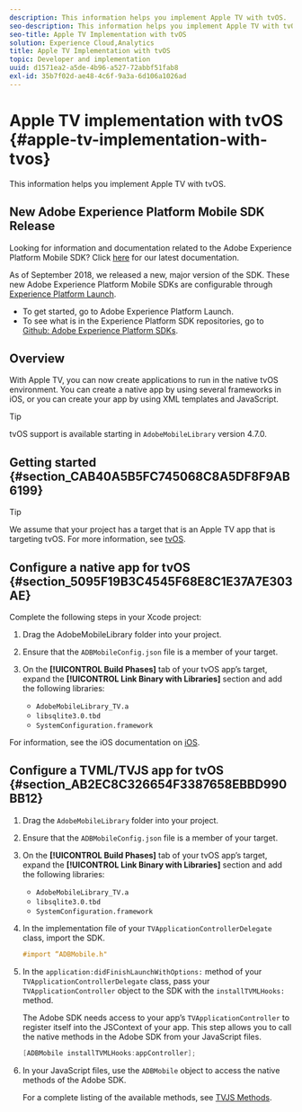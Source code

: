 ```yaml
---
description: This information helps you implement Apple TV with tvOS.
seo-description: This information helps you implement Apple TV with tvOS.
seo-title: Apple TV Implementation with tvOS
solution: Experience Cloud,Analytics
title: Apple TV Implementation with tvOS
topic: Developer and implementation
uuid: d1571ea2-a5de-4b96-a527-72abbf51fab8
exl-id: 35b7f02d-ae48-4c6f-9a3a-6d106a1026ad
---
```

# Apple TV implementation with tvOS {#apple-tv-implementation-with-tvos}

This information helps you implement Apple TV with tvOS.

## New Adobe Experience Platform Mobile SDK Release

Looking for information and documentation related to the Adobe Experience Platform Mobile SDK? Click [here](https://aep-sdks.gitbook.io/docs/) for our latest documentation.

As of September 2018, we released a new, major version of the SDK. These new Adobe Experience Platform Mobile SDKs are configurable through [Experience Platform Launch](https://www.adobe.com/experience-platform/launch.html).

* To get started, go to Adobe Experience Platform Launch.
* To see what is in the Experience Platform SDK repositories, go to [Github: Adobe Experience Platform SDKs](https://github.com/Adobe-Marketing-Cloud/acp-sdks).

## Overview

With Apple TV, you can now create applications to run in the native tvOS environment. You can create a native app by using several frameworks in iOS, or you can create your app by using XML templates and JavaScript.

>[!TIP]
>
>tvOS support is available starting in `AdobeMobileLibrary` version 4.7.0.

## Getting started {#section_CAB40A5B5FC745068C8A5DF8F9AB6199}

>[!TIP]
>
>We assume that your project has a target that is an Apple TV app that is targeting tvOS. For more information, see [tvOS](https://developer.apple.com/tvos/documentation/).

## Configure a native app for tvOS {#section_5095F19B3C4545F68E8C1E37A7E303AE}

Complete the following steps in your Xcode project:

1. Drag the AdobeMobileLibrary folder into your project. 
1. Ensure that the `ADBMobileConfig.json` file is a member of your target. 
1. On the **[!UICONTROL Build Phases]** tab of your tvOS app’s target, expand the **[!UICONTROL Link Binary with Libraries]** section and add the following libraries:

   * `AdobeMobileLibrary_TV.a` 
   * `libsqlite3.0.tbd`
   * `SystemConfiguration.framework`

For information, see the iOS documentation on [iOS](https://developer.apple.com/ios/resources/).

## Configure a TVML/TVJS app for tvOS {#section_AB2EC8C326654F3387658EBBD990BB12}

1. Drag the `AdobeMobileLibrary` folder into your project. 
1. Ensure that the `ADBMobileConfig.json` file is a member of your target. 
1. On the **[!UICONTROL Build Phases]** tab of your tvOS app’s target, expand the **[!UICONTROL Link Binary with Libraries]** section and add the following libraries:

    * `AdobeMobileLibrary_TV.a` 
    * `libsqlite3.0.tbd` 
    * `SystemConfiguration.framework`

1. In the implementation file of your `TVApplicationControllerDelegate` class, import the SDK.

   ```objective-c
   #import “ADBMobile.h"
   ```

1. In the `application:didFinishLaunchWithOptions:` method of your `TVApplicationControllerDelegate` class, pass your `TVApplicationController` object to the SDK with the `installTVMLHooks:` method.

   The Adobe SDK needs access to your app’s `TVApplicationController` to register itself into the JSContext of your app. This step allows you to call the native methods in the Adobe SDK from your JavaScript files.

   ```objective-c
   [ADBMobile installTVMLHooks:appController];
   ```

1. In your JavaScript files, use the `ADBMobile` object to access the native methods of the Adobe SDK.

   For a complete listing of the available methods, see [TVJS Methods](/help/ios/apple-tv-implementation-tvos/tvjs-methods.md).
